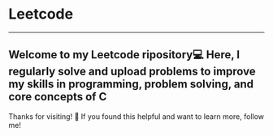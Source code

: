 # Leetcode

----
Welcome to my Leetcode ripository💻 Here, I regularly solve and upload  problems to improve my skills in programming, problem solving, and core concepts of C 
---

Thanks for visiting! 🌟
If you found this helpful and want to learn more, follow me!
